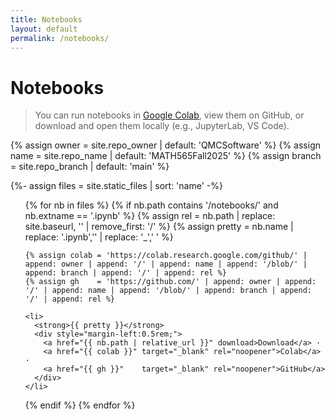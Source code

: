 ```yaml
---
title: Notebooks
layout: default
permalink: /notebooks/
---
```


# Notebooks

> You can run notebooks in [Google Colab](https://colab.research.google.com/), view them on GitHub, or download and open them locally (e.g., JupyterLab, VS Code).

{% assign owner  = site.repo_owner  | default: 'QMCSoftware' %}
{% assign name   = site.repo_name   | default: 'MATH565Fall2025' %}
{% assign branch = site.repo_branch | default: 'main' %}

{%- assign files = site.static_files | sort: 'name' -%}
<ul>
{% for nb in files %}
  {% if nb.path contains '/notebooks/' and nb.extname == '.ipynb' %}
    {% assign rel = nb.path | replace: site.baseurl, '' | remove_first: '/' %}
    {% assign pretty = nb.name | replace: '.ipynb','' | replace: '_',' ' %}

    {% assign colab = 'https://colab.research.google.com/github/' | append: owner | append: '/' | append: name | append: '/blob/' | append: branch | append: '/' | append: rel %}
    {% assign gh    = 'https://github.com/' | append: owner | append: '/' | append: name | append: '/blob/' | append: branch | append: '/' | append: rel %}

    <li>
      <strong>{{ pretty }}</strong>
      <div style="margin-left:0.5rem;">
        <a href="{{ nb.path | relative_url }}" download>Download</a> ·
        <a href="{{ colab }}" target="_blank" rel="noopener">Colab</a> ·
        <a href="{{ gh }}"    target="_blank" rel="noopener">GitHub</a>
      </div>
    </li>
  {% endif %}
{% endfor %}
</ul>